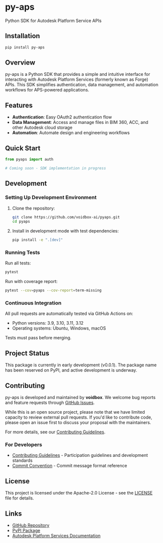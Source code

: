 # py-aps

Python SDK for Autodesk Platform Service APIs

## Installation

```bash
pip install py-aps
```

## Overview

py-aps is a Python SDK that provides a simple and intuitive interface for interacting with Autodesk Platform Services (formerly known as Forge) APIs. This SDK simplifies authentication, data management, and automation workflows for APS-powered applications.

## Features

- **Authentication**: Easy OAuth2 authentication flow
- **Data Management**: Access and manage files in BIM 360, ACC, and other Autodesk cloud storage
- **Automation**: Automate design and engineering workflows

## Quick Start

```python
from pyaps import auth

# Coming soon - SDK implementation in progress
```

## Development

### Setting Up Development Environment

1. Clone the repository:
   ```bash
   git clone https://github.com/voidbox-ai/pyaps.git
   cd pyaps
   ```

2. Install in development mode with test dependencies:
   ```bash
   pip install -e ".[dev]"
   ```

### Running Tests

Run all tests:
```bash
pytest
```

Run with coverage report:
```bash
pytest --cov=pyaps --cov-report=term-missing
```

### Continuous Integration

All pull requests are automatically tested via GitHub Actions on:
- Python versions: 3.9, 3.10, 3.11, 3.12
- Operating systems: Ubuntu, Windows, macOS

Tests must pass before merging.

## Project Status

This package is currently in early development (v0.0.1). The package name has been reserved on PyPI, and active development is underway.

## Contributing

py-aps is developed and maintained by **voidbox**. We welcome bug reports and feature requests through [GitHub Issues](https://github.com/voidbox-ai/pyaps/issues).

While this is an open source project, please note that we have limited capacity to review external pull requests. If you'd like to contribute code, please open an issue first to discuss your proposal with the maintainers.

For more details, see our [Contributing Guidelines](CONTRIBUTING.md).

### For Developers
- [Contributing Guidelines](CONTRIBUTING.md) - Participation guidelines and development standards
- [Commit Convention](.github/COMMIT_CONVENTION.md) - Commit message format reference

## License

This project is licensed under the Apache-2.0 License - see the [LICENSE](LICENSE) file for details.

## Links

- [GitHub Repository](https://github.com/voidbox-ai/pyaps)
- [PyPI Package](https://pypi.org/project/py-aps/)
- [Autodesk Platform Services Documentation](https://aps.autodesk.com/)
